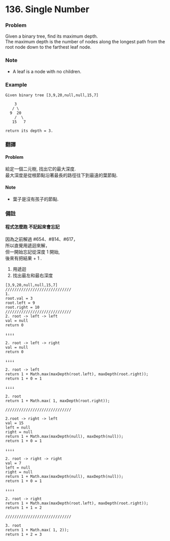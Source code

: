 # 136. Single Number

### Problem 
Given a binary tree, find its maximum depth.  
The maximum depth is the number of nodes along the longest path from the root node down to the farthest leaf node.  

### Note  
 - A leaf is a node with no children.  

### Example 
```
Given binary tree [3,9,20,null,null,15,7]

    3
   / \
  9  20
    /  \
   15   7

return its depth = 3.
```

  
### 翻譯
#### Problem
給定一個二元樹, 找出它的最大深度.  
最大深度是從根節點沿著最長的路徑往下到最遠的葉節點.  

#### Note 
 - 葉子是沒有孩子的節點.


### 備註
#### 程式怎麼跑 不記起來會忘記    
因為之前解過 #654、#814、#617，  
所以直覺用遞迴來解，  
但一開始忘記從深度 1 開始,  
後來有把結果 + 1 .  

1. 用遞迴
2. 找出最左和最右深度
```
[3,9,20,null,null,15,7]
/////////////////////////////
1.
root.val = 3
root.left = 9
root.right = 10
/////////////////////////////
2. root -> left -> left
val = null
return 0 

↓↓↓↓

2. root -> left -> right
val = null
return 0

↓↓↓↓

2. root -> left
return 1 + Math.max(maxDepth(root.left), maxDepth(root.right));
return 1 + 0 = 1

↓↓↓↓

2. root
return 1 + Math.max( 1, maxDepth(root.right));

/////////////////////////////

2.root -> right -> left
val = 15
left = null
right = null
return 1 + Math.max(maxDepth(null), maxDepth(null));
return 1 + 0 = 1

↓↓↓↓

2. root -> right -> right
val = 7
left = null
right = null
return 1 + Math.max(maxDepth(null), maxDepth(null));
return 1 + 0 = 1

↓↓↓↓

2. root -> right
return 1 + Math.max(maxDepth(root.left), maxDepth(root.right));
return 1 + 1 = 2

/////////////////////////////

3. root
return 1 + Math.max( 1, 2));
return 1 + 2 = 3

```
